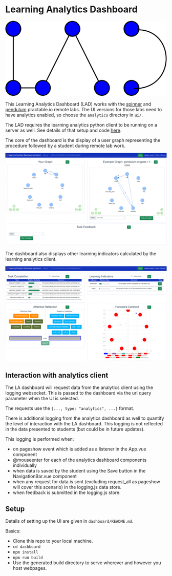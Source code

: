 # Learning Analytics Dashboard

![Learning Analytics Dashboard](./img/learning_analytics_dashboard_icon.png)

This Learning Analytics Dashboard (LAD) works with the [spinner](https://github.com/practable/spinner-amax) and [pendulum](https://github.com/practable/penduino) practable.io remote labs. The UI versions for those labs need to have analytics enabled, so choose the `analytics` directory in `ui/`.

The LAD requires the learning analytics python client to be running on a server as well. See details of that setup and code [here](https://github.com/dpreid/learning-analytics-server).

The core of the dashboard is the display of a user graph representing the procedure followed by a student during remote lab work.

![LA UI Upper](./img/LA_UI_upper.png)

The dashboard also displays other learning indicators calculated by the learning analytics client.

![LA UI Lower](./img/LA_UI_lower.png)

## Interaction with analytics client

The LA dashboard will request data from the analytics client using the logging websocket. This is passed to the dashboard via the url query parameter when the UI is selected.

The requests use the ```{..., type: "analytics", ...}``` format. 

There is additional logging from the analytics dashboard as well to quantify the level of interaction with the LA dashboard. This logging is not reflected in the data presented to students (but could be in future updates).

This logging is performed when:

- on pageshow event which is added as a listener in the App.vue component
- @mouseenter for each of the analytics dashboard components individually
- when data is saved by the student using the Save button in the NavigationBar.vue component
- when any request for data is sent (excluding request_all as pageshow will cover this scenario) in the logging.js data store.
- when feedback is submitted in the logging.js store.

## Setup

Details of setting up the UI are given in `dashboard/README.md`.

Basics:
- Clone this repo to your local machine.
- `cd dashboard`
- `npm install`
- `npm run build`
- Use the generated build directory to serve wherever and however you host webpages.